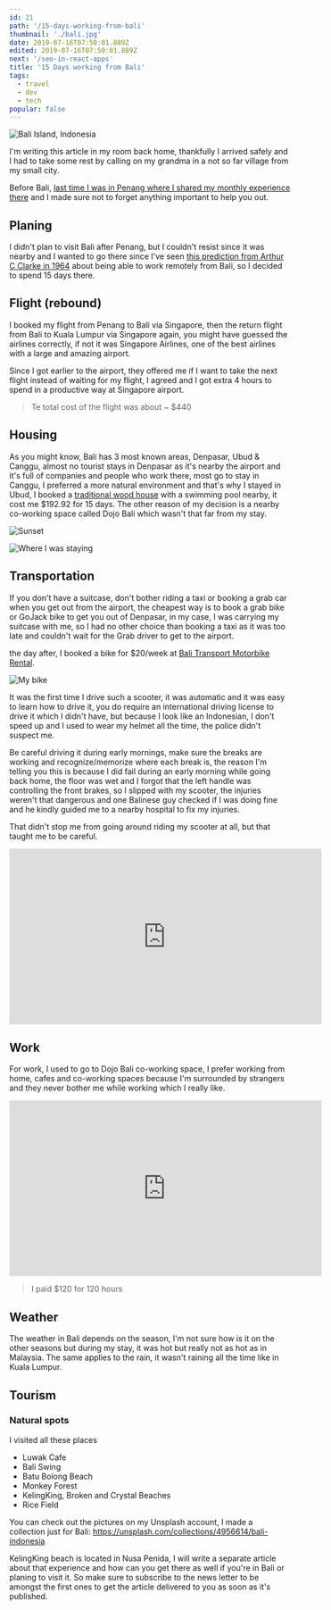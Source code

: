 ```yaml
---
id: 21
path: '/15-days-working-from-bali'
thumbnail: './bali.jpg'
date: 2019-07-16T07:50:01.889Z
edited: 2019-07-16T07:50:01.889Z
next: '/seo-in-react-apps'
title: '15 Days working from Bali'
tags:
  - travel
  - dev
  - tech
popular: false
---
```


![Bali Island, Indonesia](bali.jpg)

I'm writing this article in my room back home, thankfully I arrived safely and I had to take some rest by calling on my grandma in a not so far village from my small city.

Before Bali, [last time I was in Penang where I shared my monthly experience there](/penang-was-way-better) and I made sure not to forget anything important to help you out.

## Planing

I didn't plan to visit Bali after Penang, but I couldn't resist since it was nearby and I wanted to go there since I've seen [this prediction from Arthur C Clarke in 1964](https://youtu.be/wC3E2qTCIY8) about being able to work remotely from Bali, so I decided to spend 15 days there.

## Flight (rebound)

I booked my flight from Penang to Bali via Singapore, then the return flight from Bali to Kuala Lumpur via Singapore again, you might have guessed the airlines correctly, if not it was Singapore Airlines, one of the best airlines with a large and amazing airport.

Since I got earlier to the airport, they offered me if I want to take the next flight instead of waiting for my flight, I agreed and I got extra 4 hours to spend in a productive way at Singapore airport.

> Te total cost of the flight was about ~ $440

## Housing

As you might know, Bali has 3 most known areas, Denpasar, Ubud & Canggu, almost no tourist stays in Denpasar as it's nearby the airport and it's full of companies and people who work there, most go to stay in Canggu, I preferred a more natural environment and that's why I stayed in Ubud, I booked a [traditional wood house](https://www.airbnb.com/rooms/18625567) with a swimming pool nearby, it cost me $192.92 for 15 days. The other reason of my decision is a nearby co-working space called Dojo Bali which wasn't that far from my stay.

![Sunset](sunset.jpg)

![Where I was staying](stay.jpg)

## Transportation

If you don't have a suitcase, don't bother riding a taxi or booking a grab car when you get out from the airport, the cheapest way is to book a grab bike or GoJack bike to get you out of Denpasar, in my case, I was carrying my suitcase with me, so I had no other choice than booking a taxi as it was too late and couldn't wait for the Grab driver to get to the airport.

the day after, I booked a bike for $20/week at [Bali Transport Motorbike Rental](https://www.google.com/maps/place/Bali+Transport+Motorbike+Rental/@-8.5298499,115.2618019,17z/data=!3m1!4b1!4m11!1m5!8m4!1e1!2s105998720729319403773!3m1!1e1!3m4!1s0x2dd23d9cc03c030f:0xfa11da049cd107cb!8m2!3d-8.5298552!4d115.2639906).

![My bike](bike.jpg)

It was the first time I drive such a scooter, it was automatic and it was easy to learn how to drive it, you do require an international driving license to drive it which I didn't have, but because I look like an Indonesian, I don't speed up and I used to wear my helmet all the time, the police didn't suspect me.

Be careful driving it during early mornings, make sure the breaks are working and recognize/memorize where each break is, the reason I'm telling you this is because I did fail during an early morning while going back home, the floor was wet and I forgot that the left handle was controlling the front brakes, so I slipped with my scooter, the injuries weren't that dangerous and one Balinese guy checked if I was doing fine and he kindly guided me to a nearby hospital to fix my injuries.

That didn't stop me from going around riding my scooter at all, but that taught me to be careful.

<div class="responsiveVideo">
  <iframe width="560" height="315" src="https://www.youtube.com/embed/8WNtvOoCm_M" frameborder="0" allow="encrypted-media" allowfullscreen></iframe>
</div>

## Work

For work, I used to go to Dojo Bali co-working space, I prefer working from home, cafes and co-working spaces because I'm surrounded by strangers and they never bother me while working which I really like.

<div class="responsiveVideo">
  <iframe width="560" height="315" src="https://www.youtube.com/embed/5ZEirx48wO0" frameborder="0" allow="encrypted-media" allowfullscreen></iframe>
</div>

> I paid $120 for 120 hours

## Weather

The weather in Bali depends on the season, I'm not sure how is it on the other seasons but during my stay, it was hot but really not as hot as in Malaysia. The same applies to the rain, it wasn't raining all the time like in Kuala Lumpur.

## Tourism

### Natural spots

I visited all these places

- Luwak Cafe
- Bali Swing
- Batu Bolong Beach
- Monkey Forest
- KelingKing, Broken and Crystal Beaches
- Rice Field

You can check out the pictures on my Unsplash account, I made a collection just for Bali: https://unsplash.com/collections/4956614/bali-indonesia

KelingKing beach is located in Nusa Penida, I will write a separate article about that experience and how can you get there as well if you're in Bali or planing to visit it. So make sure to subscribe to the news letter to be amongst the first ones to get the article delivered to you as soon as it's published.
